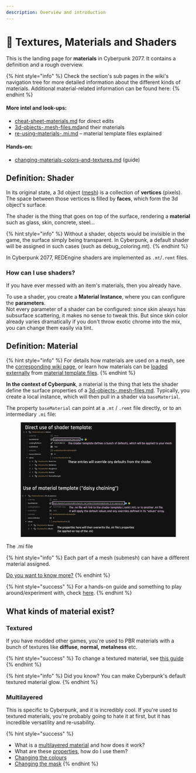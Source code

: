 ```yaml
---
description: Overview and introduction
---
```


# 🔮 Textures, Materials and Shaders

This is the landing page for **materials** in Cyberpunk 2077. It contains a definition and a rough overview.&#x20;

{% hint style="info" %}
Check the section's sub pages in the wiki's navigation tree for more detailed information about the different kinds of materials. Additional material-related information can be found here:
{% endhint %}

#### More intel and look-ups:

* [cheat-sheet-materials.md](../../modding-know-how/references-lists-and-overviews/cheat-sheet-materials.md "mention") for direct edits
* [3d-objects-.mesh-files.md](../files-and-what-they-do/3d-objects-.mesh-files.md "mention")and their materials
* [re-using-materials-.mi.md](re-using-materials-.mi.md "mention") – material template files explained

#### Hands-on:

* [changing-materials-colors-and-textures.md](../modding-guides/items-equipment/editing-existing-items/changing-materials-colors-and-textures.md "mention") (guide)

## Definition: Shader

In its original state, a 3d object ([mesh](../files-and-what-they-do/3d-objects-.mesh-files.md)) is a collection of **vertices** (pixels). The space between those vertices is filled by **faces**, which form the 3d object's surface.&#x20;

The shader is the thing that goes on top of the surface, rendering a **material** such as glass, skin, concrete, steel…

{% hint style="info" %}
Without a shader, objects would be invisible in the game, the surface simply being transparent. In Cyberpunk, a default shader will be assigned in such cases (such as debug\_coloring.mt).
{% endhint %}

In Cyberpunk 2077, REDEngine shaders are implemented as `.mt`/`.remt` files.&#x20;

### How can I use shaders?

If you have ever messed with an item's materials, then you already have.&#x20;

To use a shader, you create a **Material Instance**, where you can configure the **parameters**. \
Not every parameter of a shader can be configured: since skin always has subsurface scattering, it makes no sense to tweak this. But since skin color already varies dramatically if you don't throw exotic chrome into the mix, you can change them easily via tint.

## Definition: Material&#x20;

{% hint style="info" %}
For details how materials are used on a mesh, see the [corresponding wiki page](../files-and-what-they-do/3d-objects-.mesh-files.md), or learn how materials can be [loaded externally](../files-and-what-they-do/3d-objects-.mesh-files.md#material-reference-reusing-materials) from [material template files](re-using-materials-.mi.md).&#x20;
{% endhint %}

**In the context of Cyberpunk**, a material is the thing that lets the shader define the surface properties of a [3d-objects-.mesh-files.md](../files-and-what-they-do/3d-objects-.mesh-files.md "mention"). Typically, you create a local instance, which will then pull in a shader via `baseMaterial`.

The property `baseMaterial` can point at a `.mt` / `.remt` file directly, or to an intermediary `.mi` file:

<figure><img src="../../.gitbook/assets/materials_mt_and_mi.png" alt=""><figcaption></figcaption></figure>

The .mi file&#x20;

{% hint style="info" %}
Each part of a mesh (submesh) can have a different material assigned.&#x20;

[Do you want  to know more?](../files-and-what-they-do/3d-objects-.mesh-files.md#chunkmaterials)
{% endhint %}

{% hint style="success" %}
For a hands-on guide and something to play around/experiment with, check [here](../modding-guides/everything-else/textured-items-and-cyberpunk-materials.md).
{% endhint %}

## What kinds of material exist?

### Textured

If you have modded other games, you're used to PBR materials with a bunch of textures like **diffuse**, **normal,** **metalness** etc.&#x20;

{% hint style="success" %}
To change a textured material, see [this guide](../modding-guides/items-equipment/editing-existing-items/changing-materials-colors-and-textures.md#step-2-finding-the-correct-appearance)
{% endhint %}

{% hint style="info" %}
Did you know? You can make Cyberpunk's default textured material glow.
{% endhint %}

### Multilayered

This is specific to Cyberpunk, and it is incredibly cool. If you're used to textured materials, you're probably going to hate it at first, but it has incredible versatility and re-usability.&#x20;

{% hint style="success" %}
* What is a [multilayered material](multilayered/) and how does it work?
* What are these [properties](multilayered/multilayered-material-properties.md), how do I use them?
* [Changing the colours](../modding-guides/items-equipment/editing-existing-items/changing-materials-colors-and-textures.md#multilayered-material)
* [Changing the mask](../textures/custom-multilayermasks.md)
{% endhint %}

